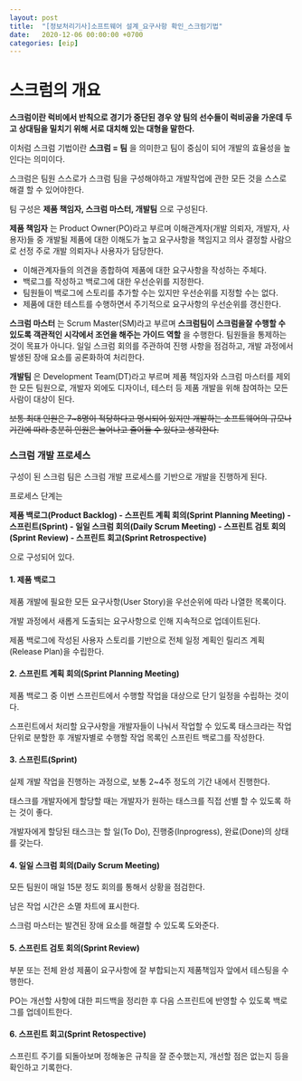 ```yaml
---
layout: post
title:  "[정보처리기사]소프트웨어 설계_요구사항 확인_스크럼기법"
date:   2020-12-06 00:00:00 +0700
categories: [eip]
---
```

스크럼의 개요
====


**스크럼이란 럭비에서 반칙으로 경기가 중단된 경우 양 팀의 선수들이 럭비공을 가운데 두고 상대팀을 밀치기 위해 서로 대치해 있는 대형을 말한다.**

이처럼 스크럼 기법이란 **스크럼 = 팀** 을 의미한고 팀이 중심이 되어 개발의 효율성을 높인다는 의미이다.

스크럼은 팀원 스스로가 스크럼 팀을 구성해야하고 개발작업에 관한 모든 것을 스스로 해결 할 수 있어야한다.

팀 구성은 **제품 책임자, 스크럼 마스터, 개발팀** 으로 구성된다.


**제품 책임자** 는 Product Owner(PO)라고 부르며 이해관계자(개발 의뢰자, 개발자, 사용자)들 중 개발될 제품에 대한 이해도가 높고 요구사항을 책임지고 의사 결정할 사람으로 선정 주로 개발 의뢰자나 사용자가 담당한다.

* 이해관계자들의 의견을 종합하여 제품에 대한 요구사항을 작성하는 주체다.
* 백로그를 작성하고 백로그에 대한 우선순위를 지정한다.
* 팀원들이 백로그에 스토리를 추가할 수는 있지만 우선순위를 지정할 수는 없다.
* 제품에 대한 테스트를 수행하면서 주기적으로 요구사항의 우선순위를 갱신한다.

**스크럼 마스터** 는 Scrum Master(SM)라고 부르며 **스크럼팀이 스크럼을잘 수행할 수 있도록 객관적인 시각에서 조언을 해주는 가이드 역할** 을 수행한다. 팀원들을 통제하는 것이 목표가 아니다.
일일 스크럼 회의를 주관하여 진행 사항을 점검하고, 개발 과정에서 발생된 장애 요소를 공론화하여 처리한다.

**개발팀** 은 Development Team(DT)라고 부르며 제품 책임자와 스크럼 마스터를 제외한 모든 팀원으로, 개발자 외에도 디자이너, 테스터 등 제품 개발을 위해 참여하는 모든 사람이 대상이 된다.

~~보통 최대 인원은 7~8명이 적당하다고 명시되어 있지만 개발하는 소프트웨어의 규모나 기간에 따라 충분히 인원은 늘어나고 줄어들 수 있다고 생각한다.~~



### 스크럼 개발 프로세스
구성이 된 스크럼 팀은 스크럼 개발 프로세스를 기반으로 개발을 진행하게 된다.

프로세스 단계는

**제품 백로그(Product Backlog) - 스프린트 계획 회의(Sprint Planning Meeting) - 스프린트(Sprint) - 일일 스크럼 회의(Daily Scrum Meeting) - 스프린트 검토 회의(Sprint Review) - 스프린트 회고(Sprint Retrospective)**

으로 구성되어 있다.


#### 1. 제품 백로그
제품 개발에 필요한 모든 요구사항(User Story)을 우선순위에 따라 나열한 목록이다.

개발 과정에서 새롭게 도출되는 요구사항으로 인해 지속적으로 업데이트된다.

제품 백로그에 작성된 사용자 스토리를 기반으로 전체 일정 계획인 릴리즈 계획(Release Plan)을 수립한다.


#### 2. 스프린트 계획 회의(Sprint Planning Meeting)
제품 백로그 중 이번 스프린트에서 수행할 작업을 대상으로 단기 일정을 수립하는 것이다.

스프린트에서 처리할 요구사항을 개발자들이 나눠서 작업할 수 있도록 태스크라는 작업 단위로 분할한 후 개발자별로 수행할 작업 목록인 스프린트 백로그를 작성한다.


#### 3. 스프린트(Sprint)
실제 개발 작업을 진행하는 과정으로, 보통 2~4주 정도의 기간 내에서 진행한다.

태스크를 개발자에게 할당할 때는 개발자가 원하는 태스크를 직접 선별 할 수 있도록 하는 것이 좋다.

개발자에게 할당된 태스크는 할 일(To Do), 진행중(Inprogress), 완료(Done)의 상태를 갖는다.


#### 4. 일일 스크럼 회의(Daily Scrum Meeting)
모든 팀원이 매일 15분 정도 회의를 통해서 상황을 점검한다.

남은 작업 시간은 소멸 차트에 표시한다.

스크럼 마스터는 발견된 장애 요소를 해결할 수 있도록 도와준다.


#### 5. 스프린트 검토 회의(Sprint Review)
부분 또는 전체 완성 제품이 요구사항에 잘 부합되는지 제품책임자 앞에서 테스팅을 수행한다.

PO는 개선할 사항에 대한 피드백을 정리한 후 다음 스프린트에 반영할 수 있도록 백로그를 업데이트한다.


#### 6. 스프린트 회고(Sprint Retospective)
스프린트 주기를 되돌아보며 정해놓은 규칙을 잘 준수했는지, 개선할 점은 없는지 등을 확인하고 기록한다.
